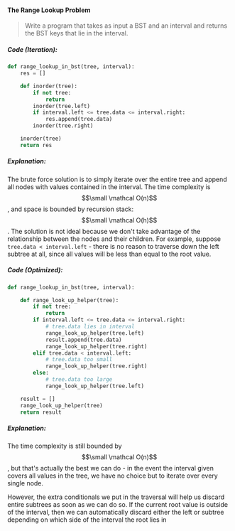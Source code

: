 #### The Range Lookup Problem

> Write a program that takes as input a BST and an interval and returns the BST keys that lie in the interval.

##### Code \(Iteration\):

```py
def range_lookup_in_bst(tree, interval):
    res = []

    def inorder(tree):
        if not tree:
            return
        inorder(tree.left)
        if interval.left <= tree.data <= interval.right:
            res.append(tree.data)
        inorder(tree.right)

    inorder(tree)
    return res
```

##### Explanation:

The brute force solution is to simply iterate over the entire tree and append all nodes with values contained in the interval. The time complexity is $$\small \mathcal O(n)$$, and space is bounded by recursion stack: $$\small \mathcal O(h)$$. The solution is not ideal because we don't take advantage of the relationship between the nodes and their children. For example, suppose `tree.data < interval.left` - there is no reason to traverse down the left subtree at all, since all values will be less than equal to the root value.

##### Code \(Optimized\):

```py
def range_lookup_in_bst(tree, interval):

    def range_look_up_helper(tree):
        if not tree:
            return
        if interval.left <= tree.data <= interval.right:
            # tree.data lies in interval
            range_look_up_helper(tree.left)
            result.append(tree.data)
            range_look_up_helper(tree.right)
        elif tree.data < interval.left:
            # tree.data too small
            range_look_up_helper(tree.right)
        else:
            # tree.data too large
            range_look_up_helper(tree.left)

    result = []
    range_look_up_helper(tree)
    return result
```

##### Explanation:

The time complexity is still bounded by $$\small \mathcal O(n)$$, but that's actually the best we can do - in the event the interval given covers all values in the tree, we have no choice but to iterate over every single node.

However, the extra conditionals we put in the traversal will help us discard entire subtrees as soon as we can do so. If the current root value is outside of the interval, then we can automatically discard either the left or subtree depending on which side of the interval the root lies in

